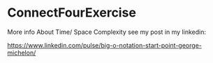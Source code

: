 # ConnectFourExercise

More info About Time/ Space Complexity see my post in my linkedin:

https://www.linkedin.com/pulse/big-o-notation-start-point-george-michelon/
